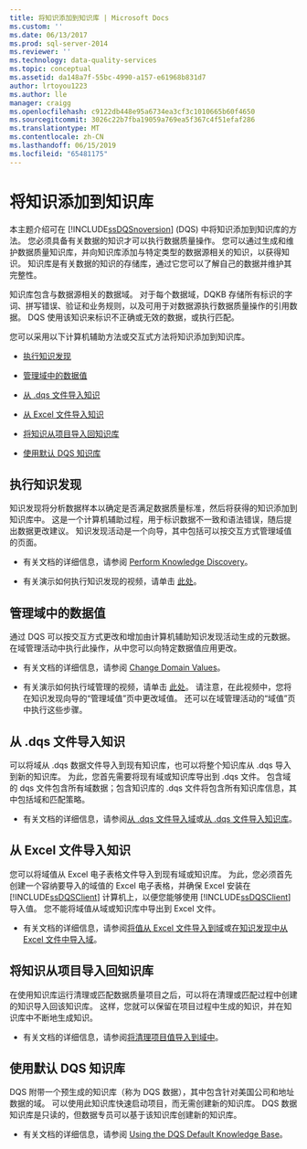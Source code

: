 ```yaml
---
title: 将知识添加到知识库 | Microsoft Docs
ms.custom: ''
ms.date: 06/13/2017
ms.prod: sql-server-2014
ms.reviewer: ''
ms.technology: data-quality-services
ms.topic: conceptual
ms.assetid: da148a7f-55bc-4990-a157-e61968b831d7
author: lrtoyou1223
ms.author: lle
manager: craigg
ms.openlocfilehash: c9122db448e95a6734ea3cf3c1010665b60f4650
ms.sourcegitcommit: 3026c22b7fba19059a769ea5f367c4f51efaf286
ms.translationtype: MT
ms.contentlocale: zh-CN
ms.lasthandoff: 06/15/2019
ms.locfileid: "65481175"
---
```

# <a name="adding-knowledge-to-a-knowledge-base"></a>将知识添加到知识库
  本主题介绍可在 [!INCLUDE[ssDQSnoversion](../includes/ssdqsnoversion-md.md)] (DQS) 中将知识添加到知识库的方法。 您必须具备有关数据的知识才可以执行数据质量操作。 您可以通过生成和维护数据质量知识库，并向知识库添加与特定类型的数据源相关的知识，以获得知识。 知识库是有关数据的知识的存储库，通过它您可以了解自己的数据并维护其完整性。  
  
 知识库包含与数据源相关的数据域。 对于每个数据域，DQKB 存储所有标识的字词、拼写错误、验证和业务规则，以及可用于对数据源执行数据质量操作的引用数据。 DQS 使用该知识来标识不正确或无效的数据，或执行匹配。  
  
 您可以采用以下计算机辅助方法或交互式方法将知识添加到知识库。  
  
-   [执行知识发现](#Discovery)  
  
-   [管理域中的数据值](#ManageDomain)  
  
-   [从 .dqs 文件导入知识](#DQSFile)  
  
-   [从 Excel 文件导入知识](#Excel)  
  
-   [将知识从项目导入回知识库](#Project)  
  
-   [使用默认 DQS 知识库](#Default)  
  
##  <a name="Discovery"></a> 执行知识发现  
 知识发现将分析数据样本以确定是否满足数据质量标准，然后将获得的知识添加到知识库中。 这是一个计算机辅助过程，用于标识数据不一致和语法错误，随后提出数据更改建议。 知识发现活动是一个向导，其中包括可以按交互方式管理域值的页面。  
  
-   有关文档的详细信息，请参阅 [Perform Knowledge Discovery](../../2014/data-quality-services/perform-knowledge-discovery.md)。  
  
-   有关演示如何执行知识发现的视频，请单击 [此处](https://msdn.microsoft.com/sqlserver/hh323825.aspx)。  
  
##  <a name="ManageDomain"></a> 管理域中的数据值  
 通过 DQS 可以按交互方式更改和增加由计算机辅助知识发现活动生成的元数据。 在域管理活动中执行此操作，从中您可以向特定数据值应用更改。  
  
-   有关文档的详细信息，请参阅 [Change Domain Values](../../2014/data-quality-services/change-domain-values.md)。  
  
-   有关演示如何执行域管理的视频，请单击 [此处](https://msdn.microsoft.com/sqlserver/hh323825.aspx)。 请注意，在此视频中，您将在知识发现向导的“管理域值”页中更改域值。 还可以在域管理活动的“域值”页中执行这些步骤。  
  
##  <a name="DQSFile"></a> 从 .dqs 文件导入知识  
 可以将域从 .dqs 数据文件导入到现有知识库，也可以将整个知识库从 .dqs 导入到新的知识库。 为此，您首先需要将现有域或知识库导出到 .dqs 文件。 包含域的 dqs 文件包含所有域数据；包含知识库的 .dqs 文件将包含所有知识库信息，其中包括域和匹配策略。  
  
-   有关文档的详细信息，请参阅[从 .dqs 文件导入域](../../2014/data-quality-services/import-a-domain-from-a-dqs-file.md)或[从 .dqs 文件导入知识库](../../2014/data-quality-services/import-a-knowledge-base-from-a-dqs-file.md)。  
  
##  <a name="Excel"></a> 从 Excel 文件导入知识  
 您可以将域值从 Excel 电子表格文件导入到现有域或知识库。 为此，您必须首先创建一个容纳要导入的域值的 Excel 电子表格，并确保 Excel 安装在 [!INCLUDE[ssDQSClient](../includes/ssdqsclient-md.md)] 计算机上，以便您能够使用 [!INCLUDE[ssDQSClient](../includes/ssdqsclient-md.md)]导入值。 您不能将域值从域或知识库中导出到 Excel 文件。  
  
-   有关文档的详细信息，请参阅[将值从 Excel 文件导入到域](../../2014/data-quality-services/import-values-from-an-excel-file-into-a-domain.md)或[在知识发现中从 Excel 文件中导入域](../../2014/data-quality-services/import-domains-from-an-excel-file-in-knowledge-discovery.md)。  
  
##  <a name="Project"></a> 将知识从项目导入回知识库  
 在使用知识库运行清理或匹配数据质量项目之后，可以将在清理或匹配过程中创建的知识导入回该知识库。 这样，您就可以保留在项目过程中生成的知识，并在知识库中不断地生成知识。  
  
-   有关文档的详细信息，请参阅[将清理项目值导入到域中](../../2014/data-quality-services/import-cleansing-project-values-into-a-domain.md)。  
  
##  <a name="Default"></a> 使用默认 DQS 知识库  
 DQS 附带一个预生成的知识库（称为 DQS 数据），其中包含针对美国公司和地址数据的域。 可以使用此知识库快速启动项目，而无需创建新的知识库。 DQS 数据知识库是只读的，但数据专员可以基于该知识库创建新的知识库。  
  
-   有关文档的详细信息，请参阅 [Using the DQS Default Knowledge Base](../../2014/data-quality-services/using-the-dqs-default-knowledge-base.md)。  
  
  
